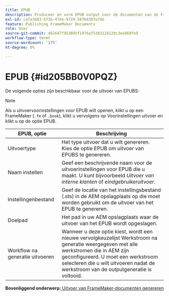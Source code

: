 ```yaml
---
title: EPUB
description: Produceer en vorm EPUB output voor de documenten van de FrameMaker in AEM Gidsen.
exl-id: cafa3683-673b-47de-9729-58764303a7de
feature: Publishing FrameMaker Documents
role: User
source-git-commit: 462647f953895f1976af5383124129c3ee869fe9
workflow-type: tm+mt
source-wordcount: '175'
ht-degree: 0%

---
```


# EPUB {#id205BB0V0PQZ}

De volgende opties zijn beschikbaar voor de uitvoer van EPUBS:

>[!NOTE]
>
> Als u uitvoervoorinstellingen voor EPUB wilt openen, klikt u op een FrameMaker \(`.fm` of `.book`\), klikt u vervolgens op Voorinstellingen uitvoer en klikt u op de optie EPUB.

| EPUB, optie | Beschrijving |
|-----------|-----------|
| Uitvoertype | Het type uitvoer dat u wilt genereren. Kies de optie EPUB om uitvoer van EPUBS te genereren. |
| Naam instellen | Geef een beschrijvende naam voor de uitvoerinstellingen voor EPUB die u maakt. U kunt bijvoorbeeld *Uitvoer van interne klanten* of *eindgebruikeruitvoer*. |
| Instellingenbestand | Geef de locatie van het instellingsbestand \(.sts\) in de AEM opslagplaats op die moet worden gebruikt om de uitvoer van het EPUB te genereren. |
| Doelpad | Het pad in uw AEM opslagplaats waar de uitvoer van het EPUB wordt opgeslagen. |
| Workflow na generatie uitvoeren | Wanneer u deze optie kiest, wordt een nieuwe vervolgkeuzelijst Werkstroom na generatie weergegeven met alle werkstromen die in AEM zijn geconfigureerd. U moet een werkstroom selecteren die u wilt uitvoeren nadat de werkstroom van de outputgeneratie is voltooid. |

**Bovenliggend onderwerp:**[ Uitvoer van FrameMaker-documenten genereren](fm-output-generatation.md)
